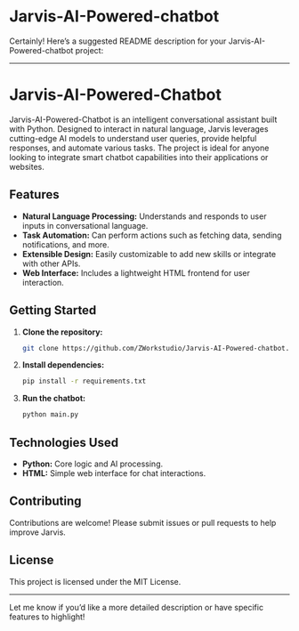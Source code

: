# Jarvis-AI-Powered-chatbot
Certainly! Here’s a suggested README description for your Jarvis-AI-Powered-chatbot project:

---

# Jarvis-AI-Powered-Chatbot

Jarvis-AI-Powered-Chatbot is an intelligent conversational assistant built with Python. Designed to interact in natural language, Jarvis leverages cutting-edge AI models to understand user queries, provide helpful responses, and automate various tasks. The project is ideal for anyone looking to integrate smart chatbot capabilities into their applications or websites.

## Features

- **Natural Language Processing:** Understands and responds to user inputs in conversational language.
- **Task Automation:** Can perform actions such as fetching data, sending notifications, and more.
- **Extensible Design:** Easily customizable to add new skills or integrate with other APIs.
- **Web Interface:** Includes a lightweight HTML frontend for user interaction.

## Getting Started

1. **Clone the repository:**
   ```bash
   git clone https://github.com/ZWorkstudio/Jarvis-AI-Powered-chatbot.git
   ```
2. **Install dependencies:**
   ```bash
   pip install -r requirements.txt
   ```
3. **Run the chatbot:**
   ```bash
   python main.py
   ```

## Technologies Used

- **Python:** Core logic and AI processing.
- **HTML:** Simple web interface for chat interactions.

## Contributing

Contributions are welcome! Please submit issues or pull requests to help improve Jarvis.

## License

This project is licensed under the MIT License.

---

Let me know if you’d like a more detailed description or have specific features to highlight!
